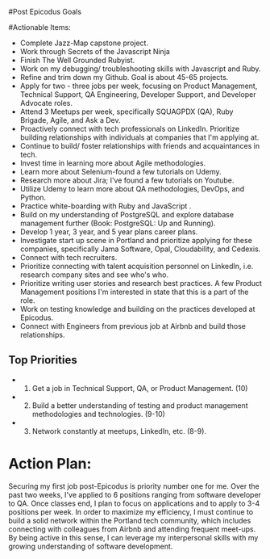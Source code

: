 #Post Epicodus Goals

#Actionable Items:
* Complete Jazz-Map capstone project.
* Work through Secrets of the Javascript Ninja
* Finish The Well Grounded Rubyist.
* Work on my debugging/ troubleshooting skills with Javascript and Ruby.
* Refine and trim down my Github. Goal is about 45-65 projects.
* Apply for two - three jobs per week, focusing on Product Management, Technical Support, QA Engineering, Developer Support, and Developer Advocate roles.
* Attend 3 Meetups per week, specifically SQUAGPDX (QA), Ruby Brigade, Agile, and Ask a Dev.
* Proactively connect with tech professionals on LinkedIn. Prioritize building relationships with individuals at companies that I'm applying at.
* Continue to build/ foster relationships with friends and acquaintances in tech.
* Invest time in learning more about Agile methodologies.
* Learn more about Selenium-found a few tutorials on Udemy.
* Research more about Jira; I've found a few tutorials on Youtube.
* Utilize Udemy to learn more about QA methodologies, DevOps, and Python.
* Practice white-boarding with Ruby and JavaScript .
* Build on my understanding of PostgreSQL and explore database management further (Book: PostgreSQL: Up and Running).
* Develop 1 year, 3 year, and 5 year plans career plans.
* Investigate start up scene in Portland and prioritize applying for these companies,  specifically Jama Software, Opal, Cloudability, and Cedexis.
* Connect with tech recruiters.
* Prioritize connecting with talent acquisition personnel on LinkedIn, i.e. research company sites and see who's who.
* Prioritize writing user stories and research best practices. A few Product Management positions I'm interested in state that this is a part of the role.
* Work on testing knowledge and building on the practices developed at Epicodus.
* Connect with Engineers from previous job at Airbnb and build those relationships.

## Top Priorities
* 1. Get a job in Technical Support, QA, or Product Management. (10)
* 2. Build a better understanding of testing and product management methodologies and technologies. (9-10)
* 3. Network constantly at meetups, LinkedIn, etc. (8-9).

# Action Plan:
   Securing my first job post-Epicodus is priority number one for me. Over the past two weeks, I've applied to 6 positions ranging from software developer to QA. Once classes end, I plan to focus on applications  and to apply to 3-4 positions per week. In order to maximize my efficiency, I must continue to build a solid network within the Portland tech community, which includes connecting with colleagues from Airbnb and attending frequent meet-ups. By being active in this sense, I can leverage my interpersonal skills with my growing understanding of software development. 
